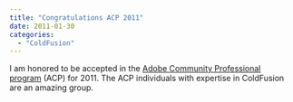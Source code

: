 ```yaml
---
title: "Congratulations ACP 2011"
date: 2011-01-30
categories: 
  - "ColdFusion"
---
```


I am honored to be accepted in the [Adobe Community Professional program](http://adobe.com/communities/professionals/all.html) (ACP) for 2011. The ACP individuals with expertise in ColdFusion are an amazing group.
